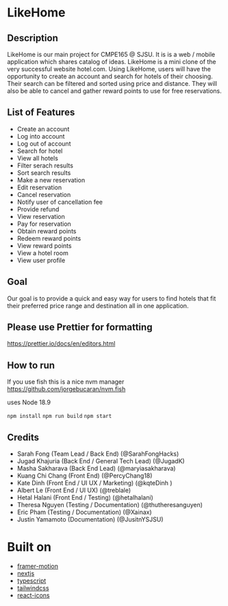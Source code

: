 # LikeHome

## Description
LikeHome is our main project for CMPE165 @ SJSU. It is is a web / mobile application which shares catalog of ideas. LikeHome is a
mini clone of the very successful website hotel.com. Using LikeHome, users will have the opportunity to create an account and search for hotels
of their choosing. Their search can be filtered and sorted using price and distance. They will also be able to cancel and 
gather reward points to use for free reservations.

## List of Features 
- Create an account
- Log into account
- Log out of account
- Search for hotel
- View all hotels 
- Filter serach results
- Sort search results
- Make a new reservation 
- Edit reservation 
- Cancel reservation 
- Notify user of cancellation fee
- Provide refund 
- View reservation 
- Pay for reservation 
- Obtain reward points
- Redeem reward points
- View reward points 
- View a hotel room
- View user profile

## Goal
Our goal is to provide a quick and easy way for users to find hotels that fit their preferred price range and destination all in one
application. 

## Please use Prettier for formatting
https://prettier.io/docs/en/editors.html

## How to run

If you use fish this is a nice nvm manager https://github.com/jorgebucaran/nvm.fish

uses Node 18.9

``` npm install ```
``` npm run build ```
``` npm start ```

## Credits 
- Sarah Fong (Team Lead / Back End) (@SarahFongHacks)
- Jugad Khajuria (Back End / General Tech Lead) (@JugadK)
- Masha Sakharava (Back End Lead) (@maryiasakharava)
- Kuang Chi Chang (Front End) (@PercyChang18)
- Kate Dinh (Front End / UI UX / Marketing) (@kqteDinh )
- Albert Le (Front End / UI UX) (@treblale)
- Hetal Halani (Front End / Testing) (@hetalhalani)
- Theresa Nguyen (Testing / Documentation) (@thutheresanguyen)
- Eric Pham (Testing / Documentation) (@Xainax)
- Justin Yamamoto (Documentation) (@JusitnYSJSU)




# Built on

- [framer-motion](https://www.framer.com/motion/)
- [nextjs](https://nextjs.org/)
- [typescript](https://www.typescriptlang.org/)
- [tailwindcss](https://tailwindcss.com/)
- [react-icons](https://react-icons.github.io/react-icons)
